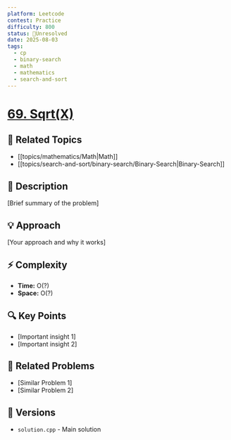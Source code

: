 ```yaml
---
platform: Leetcode
contest: Practice
difficulty: 800
status: 🔴Unresolved
date: 2025-08-03
tags:
  - cp
  - binary-search
  - math
  - mathematics
  - search-and-sort
---
```

# [69. Sqrt(X)](link)

## 📓 Related Topics
- [[topics/mathematics/Math|Math]]
- [[topics/search-and-sort/binary-search/Binary-Search|Binary-Search]]

## 📖 Description
[Brief summary of the problem]

## 💡 Approach
[Your approach and why it works]

## ⚡ Complexity
- **Time:** O(?)
- **Space:** O(?)

## 🔍 Key Points
- [Important insight 1]
- [Important insight 2]

## 🔗 Related Problems
- [Similar Problem 1]
- [Similar Problem 2]

## 🔄 Versions
- `solution.cpp` - Main solution 
